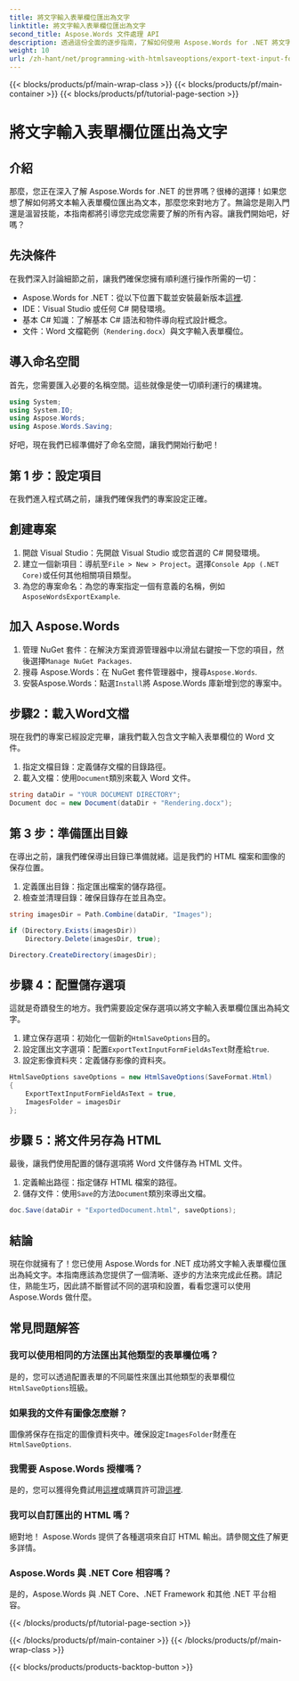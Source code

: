 ```yaml
---
title: 將文字輸入表單欄位匯出為文字
linktitle: 將文字輸入表單欄位匯出為文字
second_title: Aspose.Words 文件處理 API
description: 透過這份全面的逐步指南，了解如何使用 Aspose.Words for .NET 將文字輸入表單欄位匯出為純文字。
weight: 10
url: /zh-hant/net/programming-with-htmlsaveoptions/export-text-input-form-field-as-text/
---
```


{{< blocks/products/pf/main-wrap-class >}}
{{< blocks/products/pf/main-container >}}
{{< blocks/products/pf/tutorial-page-section >}}

# 將文字輸入表單欄位匯出為文字

## 介紹

那麼，您正在深入了解 Aspose.Words for .NET 的世界嗎？很棒的選擇！如果您想了解如何將文本輸入表單欄位匯出為文本，那麼您來對地方了。無論您是剛入門還是溫習技能，本指南都將引導您完成您需要了解的所有內容。讓我們開始吧，好嗎？

## 先決條件

在我們深入討論細節之前，讓我們確保您擁有順利進行操作所需的一切：

-  Aspose.Words for .NET：從以下位置下載並安裝最新版本[這裡](https://releases.aspose.com/words/net/).
- IDE：Visual Studio 或任何 C# 開發環境。
- 基本 C# 知識：了解基本 C# 語法和物件導向程式設計概念。
- 文件：Word 文檔範例（`Rendering.docx`）與文字輸入表單欄位。

## 導入命名空間

首先，您需要匯入必要的名稱空間。這些就像是使一切順利運行的構建塊。

```csharp
using System;
using System.IO;
using Aspose.Words;
using Aspose.Words.Saving;
```

好吧，現在我們已經準備好了命名空間，讓我們開始行動吧！

## 第 1 步：設定項目

在我們進入程式碼之前，讓我們確保我們的專案設定正確。

## 創建專案

1. 開啟 Visual Studio：先開啟 Visual Studio 或您首選的 C# 開發環境。
2. 建立一個新項目：導航至`File > New > Project`。選擇`Console App (.NET Core)`或任何其他相關項目類型。
3. 為您的專案命名：為您的專案指定一個有意義的名稱，例如`AsposeWordsExportExample`.

## 加入 Aspose.Words

1. 管理 NuGet 套件：在解決方案資源管理器中以滑鼠右鍵按一下您的項目，然後選擇`Manage NuGet Packages`.
2. 搜尋 Aspose.Words：在 NuGet 套件管理器中，搜尋`Aspose.Words`.
3. 安裝Aspose.Words：點選`Install`將 Aspose.Words 庫新增到您的專案中。

## 步驟2：載入Word文檔

現在我們的專案已經設定完畢，讓我們載入包含文字輸入表單欄位的 Word 文件。

1. 指定文檔目錄：定義儲存文檔的目錄路徑。
2. 載入文檔：使用`Document`類別來載入 Word 文件。

```csharp
string dataDir = "YOUR DOCUMENT DIRECTORY";
Document doc = new Document(dataDir + "Rendering.docx");
```

## 第 3 步：準備匯出目錄

在導出之前，讓我們確保導出目錄已準備就緒。這是我們的 HTML 檔案和圖像的保存位置。

1. 定義匯出目錄：指定匯出檔案的儲存路徑。
2. 檢查並清理目錄：確保目錄存在並且為空。

```csharp
string imagesDir = Path.Combine(dataDir, "Images");

if (Directory.Exists(imagesDir))
    Directory.Delete(imagesDir, true);

Directory.CreateDirectory(imagesDir);
```

## 步驟 4：配置儲存選項

這就是奇蹟發生的地方。我們需要設定保存選項以將文字輸入表單欄位匯出為純文字。

1. 建立保存選項：初始化一個新的`HtmlSaveOptions`目的。
2. 設定匯出文字選項：配置`ExportTextInputFormFieldAsText`財產給`true`.
3. 設定影像資料夾：定義儲存影像的資料夾。

```csharp
HtmlSaveOptions saveOptions = new HtmlSaveOptions(SaveFormat.Html)
{
    ExportTextInputFormFieldAsText = true,
    ImagesFolder = imagesDir
};
```

## 步驟 5：將文件另存為 HTML

最後，讓我們使用配置的儲存選項將 Word 文件儲存為 HTML 文件。

1. 定義輸出路徑：指定儲存 HTML 檔案的路徑。
2. 儲存文件：使用`Save`的方法`Document`類別來導出文檔。

```csharp
doc.Save(dataDir + "ExportedDocument.html", saveOptions);
```

## 結論

現在你就擁有了！您已使用 Aspose.Words for .NET 成功將文字輸入表單欄位匯出為純文字。本指南應該為您提供了一個清晰、逐步的方法來完成此任務。請記住，熟能生巧，因此請不斷嘗試不同的選項和設置，看看您還可以使用 Aspose.Words 做什麼。

## 常見問題解答

### 我可以使用相同的方法匯出其他類型的表單欄位嗎？

是的，您可以透過配置表單的不同屬性來匯出其他類型的表單欄位`HtmlSaveOptions`班級。

### 如果我的文件有圖像怎麼辦？

圖像將保存在指定的圖像資料夾中。確保設定`ImagesFolder`財產在`HtmlSaveOptions`.

### 我需要 Aspose.Words 授權嗎？

是的，您可以獲得免費試用[這裡](https://releases.aspose.com/)或購買許可證[這裡](https://purchase.aspose.com/buy).

### 我可以自訂匯出的 HTML 嗎？

絕對地！ Aspose.Words 提供了各種選項來自訂 HTML 輸出。請參閱[文件](https://reference.aspose.com/words/net/)了解更多詳情。

### Aspose.Words 與 .NET Core 相容嗎？

是的，Aspose.Words 與 .NET Core、.NET Framework 和其他 .NET 平台相容。

{{< /blocks/products/pf/tutorial-page-section >}}

{{< /blocks/products/pf/main-container >}}
{{< /blocks/products/pf/main-wrap-class >}}

{{< blocks/products/products-backtop-button >}}
